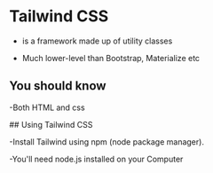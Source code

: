 # Tailwind CSS <br> 
* <p>is a framework made up of utility classes</p>
* <P> Much lower-level than Bootstrap, Materialize etc<P/>
##  You should know <br>
<p> -Both HTML and css</p>
## Using Tailwind CSS<br>
<p>-Install Tailwind using npm (node package manager).</p>
<p> -You'll need node.js installed on your Computer</p>
